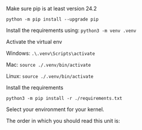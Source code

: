 Make sure pip is at least version 24.2

`python -m pip install --upgrade pip`


Install the requirements using:
`python3 -m venv .venv`

Activate the virtual env

Windows: `.\.venv\Scripts\activate`

Mac: `source ./.venv/bin/activate`

Linux: `source ./.venv/bin/activate`

Install the requirements

`python3 -m pip install -r ./requirements.txt`

Select your environment for your kernel.


The order in which you should read this unit is:
